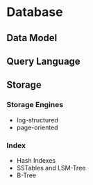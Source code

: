 # Database
## Data Model
## Query Language
## Storage
### Storage Engines
* log-structured
* page-oriented
### Index
* Hash Indexes
* SSTables and LSM-Tree
* B-Tree